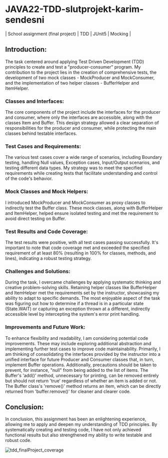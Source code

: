 # JAVA22-TDD-slutprojekt-karim-sendesni
| School assignment (final project) | TDD | JUnit5 | Mocking |

## Introduction:
The task centered around applying Test Driven Development (TDD) principles to create and test a "producer-consumer" program. My contribution to the project lies in the creation of comprehensive tests, the development of two mock classes - MockProducer and MockConsumer, and the implementation of two helper classes - BufferHelper and ItemHelper.

### Classes and Interfaces:
The core components of the project include the interfaces for the producer and consumer, where only the interfaces are accessible, along with the classes Item and Buffer. This design strategy allowed a clear separation of responsibilities for the producer and consumer, while protecting the main classes behind testable interfaces.

### Test Cases and Requirements:
The various test cases cover a wide range of scenarios, including Boundary testing, handling Null values, Exception cases, Input/Output scenarios, and testing different data types. My strategy was to meet the specified requirements while creating tests that facilitate understanding and control of the code's behavior.

### Mock Classes and Mock Helpers:
I introduced MockProducer and MockConsumer as proxy classes to indirectly test the Buffer class. These mock classes, along with BufferHelper and ItemHelper, helped ensure isolated testing and met the requirement to avoid direct testing on Buffer.

### Test Results and Code Coverage:
The test results were positive, with all test cases passing successfully. It's important to note that code coverage met and exceeded the specified requirement of at least 80% (resulting in 100% for classes, methods, and lines), indicating a robust testing strategy.

### Challenges and Solutions:
During the task, I overcame challenges by applying systematic thinking and creative problem-solving skills. Retaining helper classes like BufferHelper and ItemHelper met the requirements set by the instructor, showcasing my ability to adapt to specific demands. The most enjoyable aspect of the task was figuring out how to determine if a thread is in a particular state (State.WAIT) or capturing an exception thrown at a different, indirectly accessible level by intercepting the system's error print handling.

### Improvements and Future Work:
To enhance flexibility and readability, I am considering potential code improvements. These may include exploring additional abstraction and implementing further test cases to improve code maintainability. Primarily, I am thinking of consolidating the interfaces provided by the instructor into a unified interface for future Producer and Consumer classes that, in turn, implement Buffer operations. Additionally, precautions should be taken to prevent, for instance, "null" from being added to the list of items. The Buffer's 'add()' method, unnecessary for printing, can be removed entirely but should not return 'true' regardless of whether an item is added or not. The Buffer class's 'remove()' method returns an item, which can be directly returned from 'buffer.remove()' for cleaner and clearer code.

## Conclusion:
In conclusion, this assignment has been an enlightening experience, allowing me to apply and deepen my understanding of TDD principles. By systematically creating and testing code, I have not only achieved functional results but also strengthened my ability to write testable and robust code.

![tdd_finalProject_coverage](https://github.com/rugsmunny/JAVA22-TDD-slutprojekt-karim-sendesni/assets/49041363/49c808d5-c48a-4a63-b320-2b9d30ffe459)
